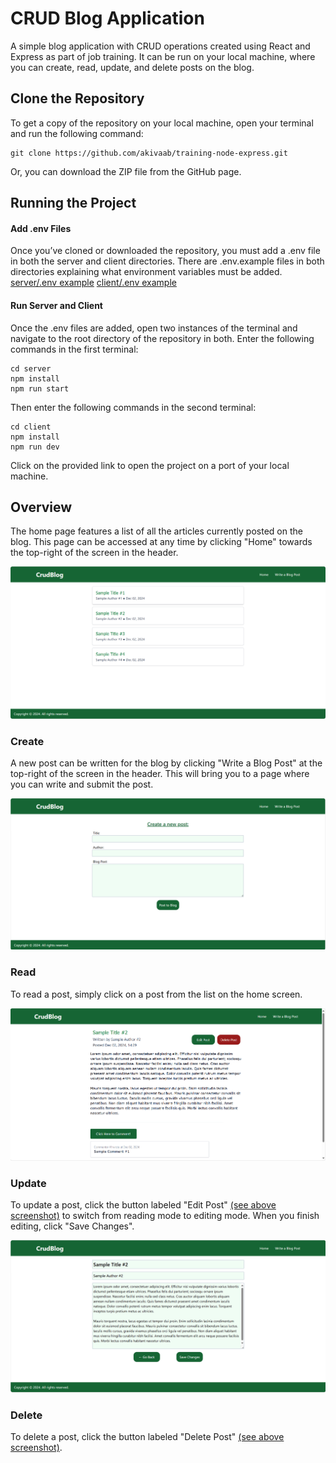 # CRUD Blog Application

A simple blog application with CRUD operations created using React and Express as part of job training. It can be run on your local machine, where you can create, read, update, and delete posts on the blog.

## Clone the Repository

To get a copy of the repository on your local machine, open your terminal and run the following command:

```
git clone https://github.com/akivaab/training-node-express.git
```

Or, you can download the ZIP file from the GitHub page.

## Running the Project

#### Add .env Files

Once you’ve cloned or downloaded the repository, you must add a .env file in both the server and client directories. There are .env.example files in both directories explaining what environment variables must be added.
[server/.env example](server/.env.example)
[client/.env example](client/.env.example)

#### Run Server and Client

Once the .env files are added, open two instances of the terminal and navigate to the root directory of the repository in both.
Enter the following commands in the first terminal:

```
cd server
npm install
npm run start
```

Then enter the following commands in the second terminal:

```
cd client
npm install
npm run dev
```

Click on the provided link to open the project on a port of your local machine.

## Overview

The home page features a list of all the articles currently posted on the blog. This page can be accessed at any time by clicking "Home" towards the top-right of the screen in the header.

![Screenshot of the blog home page featuring a list of all posts.](client/img/post-list.png)

### Create

A new post can be written for the blog by clicking "Write a Blog Post" at the top-right of the screen in the header. This will bring you to a page where you can write and submit the post.

![Screenshot of the page where you can add posts to the blog.](client/img/create-post.png)

### Read

To read a post, simply click on a post from the list on the home screen.

![Screenshot of the page where you can read a post](client/img/post-details-read.png)

### Update

To update a post, click the button labeled "Edit Post" [(see above screenshot)](#read) to switch from reading mode to editing mode. When you finish editing, click "Save Changes".

![Screenshot of the page where you can update a post](client/img/post-details-edit.png)

### Delete

To delete a post, click the button labeled "Delete Post" [(see above screenshot)](#read).
